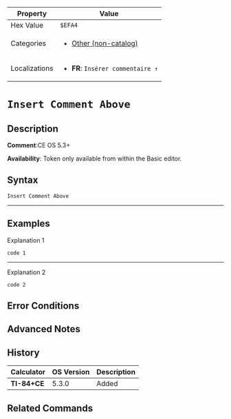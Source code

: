 | Property      | Value |
|---------------|-------|
| Hex Value     | `$EFA4`|
| Categories    | <ul><li>[Other (non-catalog)](<../categories/Other (non-catalog).md>)</li></ul> |
| Localizations | <ul><li><b>FR</b>: `Insérer commentaire ↑`</li></ul> |

# `Insert Comment Above`

## Description


<b>Comment</b>:CE OS 5.3+

<b>Availability</b>: Token only available from within the Basic editor.

## Syntax
`Insert Comment Above`

<hr>

## Examples

Explanation 1
```ti-basic
code 1
```
---
Explanation 2
```ti-basic
code 2
```

## Error Conditions


## Advanced Notes


## History
| Calculator | OS Version | Description |
|------------|------------|-------------|
| <b>TI-84+CE</b> | 5.3.0 | Added

## Related Commands

    